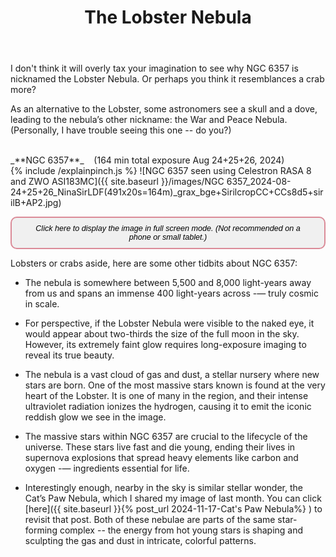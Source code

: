 ﻿---
layout: post
title:  The Lobster Nebula
categories: nebula 
tags: ngc6357
excerpt_separator: <!--endSummary-->
---
  
I don't think it will overly tax your imagination to see why NGC 6357 is nicknamed the Lobster Nebula. Or perhaps you think it  resemblances a crab more?
  
<!--endSummary-->
As an alternative to the Lobster, some astronomers see a skull and a dove, leading to the nebula’s other nickname: the War and Peace Nebula.
(Personally, I have trouble seeing this one -- do you?)
   
<br>
_**NGC 6357**_  &nbsp;&nbsp; (164 min total exposure Aug 24+25+26, 2024)<br>
{% include /explainpinch.js %}
![NGC 6357 seen using Celestron RASA 8 and ZWO ASI183MC]({{ site.baseurl }}/images/NGC 6357_2024-08-24+25+26_NinaSirLDF(491x20s=164m)_grax_bge+SirilcropCC+CCs8d5+sirilB+AP2.jpg)
   
<button onclick="viewImageFullscreen('{{ site.baseurl }}/images/NGC 6357_2024-08-24+25+26_NinaSirLDF(491x20s=164m)_grax_bge+SirilcropCC+CCs8d5+sirilB+AP2.jpg')" 
onmouseover="this.style.background='#6c757d'; this.style.color='#fff';" 
onmouseout="this.style.background='#f0f0f0'; this.style.color='#212529';"
style="color: #black; 
    font-size: .9em; 
    font-style: italic; 
    background-color: #F0F0F0; /* Light gray */
    border: 2px solid #DB8B98; 
    border-radius: 10px; 
    padding: 10px 20px; 
    cursor: pointer;">
Click here to display the image in full screen mode. (Not recommended on a phone or small tablet.)
</button><br>

Lobsters or crabs aside, here are some other tidbits about NGC 6357:

- The nebula is somewhere between 5,500 and 8,000 light-years away from us and spans an immense 400 light-years across -— truly cosmic in scale.

- For perspective, if the Lobster Nebula were visible to the naked eye, it would appear about two-thirds the size of the full moon in the sky. However, its extremely faint glow requires long-exposure imaging to reveal its true beauty.

- The nebula is a vast cloud of gas and dust, a stellar nursery where new stars are born. 
One of the most massive stars known is found at the very heart of the Lobster.
It is one of many in the region, and their intense ultraviolet radiation ionizes the hydrogen, causing it to emit the iconic reddish glow we see in the image.

- The massive stars within NGC 6357 are crucial to the lifecycle of the universe. These stars live fast and die young, ending their lives in supernova explosions that spread heavy elements like carbon and oxygen -— ingredients essential for life.

- Interestingly enough, nearby in the sky is similar stellar wonder, the Cat’s Paw Nebula, which I shared my image of last month. 
You can click [here]({{ site.baseurl }}{% post_url 2024-11-17-Cat's Paw Nebula%} )
to revisit that post.
Both of these nebulae are parts of the same star-forming complex -- the energy from hot young stars is shaping and sculpting the gas and dust in intricate, colorful patterns. 